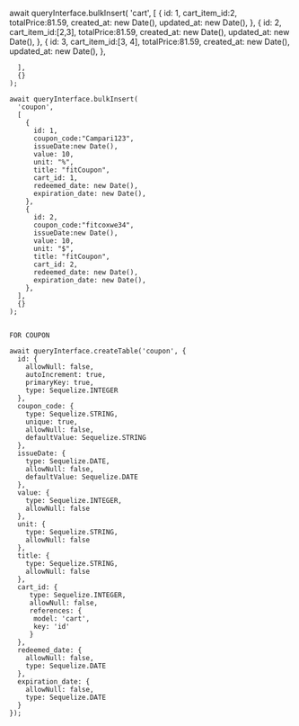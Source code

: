  await queryInterface.bulkInsert(
      'cart',
      [
        {
          id: 1,
          cart_item_id:2,
          totalPrice:81.59,
          created_at: new Date(),
          updated_at: new Date(),
        },
        {
          id: 2,
          cart_item_id:[2,3],
          totalPrice:81.59,
          created_at: new Date(),
          updated_at: new Date(),
        },
        {
          id: 3,
          cart_item_id:[3, 4],
          totalPrice:81.59,
          created_at: new Date(),
          updated_at: new Date(),
        },
        
      ],
      {}
    );

    await queryInterface.bulkInsert(
      'coupon',
      [
        {
          id: 1,
          coupon_code:"Campari123",
          issueDate:new Date(),
          value: 10,
          unit: "%",
          title: "fitCoupon",
          cart_id: 1,
          redeemed_date: new Date(),
          expiration_date: new Date(),
        },
        {
          id: 2,
          coupon_code:"fitcoxwe34",
          issueDate:new Date(),
          value: 10,
          unit: "$",
          title: "fitCoupon",
          cart_id: 2,
          redeemed_date: new Date(),
          expiration_date: new Date(),
        },
      ],
      {}
    );


    FOR COUPON 
    
    await queryInterface.createTable('coupon', {
      id: {
        allowNull: false,
        autoIncrement: true,
        primaryKey: true,
        type: Sequelize.INTEGER
      },
      coupon_code: {
        type: Sequelize.STRING,
        unique: true,
        allowNull: false,
        defaultValue: Sequelize.STRING
      },
      issueDate: {
        type: Sequelize.DATE,
        allowNull: false,
        defaultValue: Sequelize.DATE
      },
      value: {
        type: Sequelize.INTEGER,
        allowNull: false
      },
      unit: {
        type: Sequelize.STRING,
        allowNull: false
      },
      title: {
        type: Sequelize.STRING,
        allowNull: false
      },
      cart_id: {
         type: Sequelize.INTEGER,
         allowNull: false,
         references: {
          model: 'cart',
          key: 'id'
         }
      },
      redeemed_date: {
        allowNull: false,
        type: Sequelize.DATE
      },
      expiration_date: {
        allowNull: false,
        type: Sequelize.DATE
      }
    });